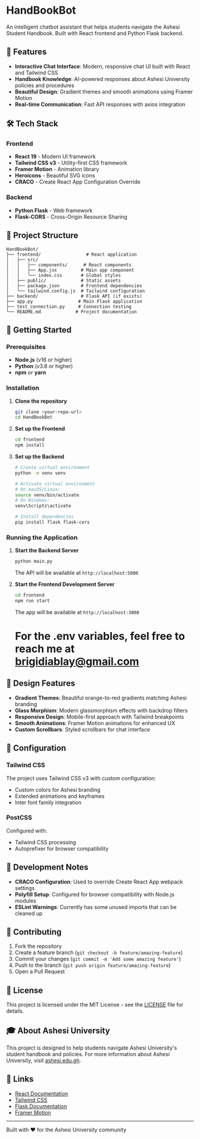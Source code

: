 # HandBookBot

An intelligent chatbot assistant that helps students navigate the Ashesi Student Handbook. Built with React frontend and Python Flask backend.

## 🚀 Features

- **Interactive Chat Interface**: Modern, responsive chat UI built with React and Tailwind CSS
- **Handbook Knowledge**: AI-powered responses about Ashesi University policies and procedures
- **Beautiful Design**: Gradient themes and smooth animations using Framer Motion
- **Real-time Communication**: Fast API responses with axios integration

## 🛠️ Tech Stack

### Frontend

- **React 19** - Modern UI framework
- **Tailwind CSS v3** - Utility-first CSS framework
- **Framer Motion** - Animation library
- **Heroicons** - Beautiful SVG icons
- **CRACO** - Create React App Configuration Override

### Backend

- **Python Flask** - Web framework
- **Flask-CORS** - Cross-Origin Resource Sharing

## 📁 Project Structure

```
HandBookBot/
├── frontend/                 # React application
│   ├── src/
│   │   ├── components/      # React components
│   │   ├── App.jsx         # Main app component
│   │   └── index.css       # Global styles
│   ├── public/             # Static assets
│   ├── package.json        # Frontend dependencies
│   └── tailwind.config.js  # Tailwind configuration
├── backend/                # Flask API (if exists)
├── app.py                 # Main Flask application
├── test_connection.py     # Connection testing
└── README.md             # Project documentation
```

## 🚀 Getting Started

### Prerequisites

- **Node.js** (v16 or higher)
- **Python** (v3.8 or higher)
- **npm** or **yarn**

### Installation

1. **Clone the repository**

   ```bash
   git clone <your-repo-url>
   cd HandBookBot
   ```

2. **Set up the Frontend**

   ```bash
   cd frontend
   npm install
   ```

3. **Set up the Backend**

   ```bash
   # Create virtual environment
   python -m venv venv

   # Activate virtual environment
   # On macOS/Linux:
   source venv/bin/activate
   # On Windows:
   venv\Scripts\activate

   # Install dependencies
   pip install flask flask-cors
   ```

### Running the Application

1. **Start the Backend Server**

   ```bash
   python main.py
   ```

   The API will be available at `http://localhost:5000`

2. **Start the Frontend Development Server**
   ```bash
   cd frontend
   npm run start
   ```
   The app will be available at `http://localhost:3000`


   # For the .env variables, feel free to reach me at brigidiablay@gmail.com

## 🎨 Design Features

- **Gradient Themes**: Beautiful orange-to-red gradients matching Ashesi branding
- **Glass Morphism**: Modern glassmorphism effects with backdrop filters
- **Responsive Design**: Mobile-first approach with Tailwind breakpoints
- **Smooth Animations**: Framer Motion animations for enhanced UX
- **Custom Scrollbars**: Styled scrollbars for chat interface

## 🔧 Configuration

### Tailwind CSS

The project uses Tailwind CSS v3 with custom configuration:

- Custom colors for Ashesi branding
- Extended animations and keyframes
- Inter font family integration

### PostCSS

Configured with:

- Tailwind CSS processing
- Autoprefixer for browser compatibility

## 📝 Development Notes

- **CRACO Configuration**: Used to override Create React App webpack settings
- **Polyfill Setup**: Configured for browser compatibility with Node.js modules
- **ESLint Warnings**: Currently has some unused imports that can be cleaned up

## 🤝 Contributing

1. Fork the repository
2. Create a feature branch (`git checkout -b feature/amazing-feature`)
3. Commit your changes (`git commit -m 'Add some amazing feature'`)
4. Push to the branch (`git push origin feature/amazing-feature`)
5. Open a Pull Request

## 📄 License

This project is licensed under the MIT License - see the [LICENSE](LICENSE) file for details.

## 🎓 About Ashesi University

This project is designed to help students navigate Ashesi University's student handbook and policies. For more information about Ashesi University, visit [ashesi.edu.gh](https://ashesi.edu.gh).

## 🔗 Links

- [React Documentation](https://react.dev/)
- [Tailwind CSS](https://tailwindcss.com/)
- [Flask Documentation](https://flask.palletsprojects.com/)
- [Framer Motion](https://www.framer.com/motion/)

---

Built with ❤️ for the Ashesi University community
